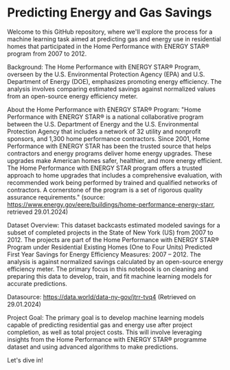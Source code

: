 Predicting Energy and Gas Savings
====================================================

Welcome to this GitHub repository, where we'll explore the process for a machine learning task aimed at predicting gas and energy use in residential homes that participated in the Home Performance with ENERGY STAR® program from 2007 to 2012.

Background: The Home Performance with ENERGY STAR® Program, overseen by the U.S. Environmental Protection Agency (EPA) and U.S. Department of Energy (DOE), emphasizes promoting energy efficiency. The analysis involves comparing estimated savings against normalized values from an open-source energy efficiency meter.

About the Home Performance with ENERGY STAR® Program: "Home Performance with ENERGY STAR® is a national collaborative program between the U.S. Department of Energy and the U.S. Environmental Protection Agency that includes a network of 32 utility and nonprofit sponsors, and 1,300 home performance contractors. Since 2001, Home Performance with ENERGY STAR has been the trusted source that helps contractors and energy programs deliver home energy upgrades. These upgrades make American homes safer, healthier, and more energy efficient. The Home Performance with ENERGY STAR program offers a trusted approach to home upgrades that includes a comprehensive evaluation, with recommended work being performed by trained and qualified networks of contractors. A cornerstone of the program is a set of rigorous quality assurance requirements." (source: https://www.energy.gov/eere/buildings/home-performance-energy-starr, retrieved 29.01.2024)

Dataset Overview: This dataset backcasts estimated modeled savings for a subset of completed projects in the State of New York (US) from 2007 to 2012. The projects are part of the Home Performance with ENERGY STAR® Program under Residential Existing Homes (One to Four Units) Predicted First Year Savings for Energy Efficiency Measures: 2007 – 2012. The analysis is against normalized savings calculated by an open-source energy efficiency meter. The primary focus in this notebook is on cleaning and preparing this data to develop, train, and fit machine learning models for accurate predictions.

Datasource: https://data.world/data-ny-gov/jtrr-tvq4 (Retrieved on 29.01.2024)

Project Goal: The primary goal is to develop machine learning models capable of predicting residential gas and energy use after project completion, as well as total project costs. This will involve leveraging insights from the Home Performance with ENERGY STAR® programme dataset and using advanced algorithms to make predictions.

Let's dive in! 

